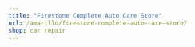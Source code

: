 ```yaml
---
title: "Firestone Complete Auto Care Store"
url: /amarillo/firestone-complete-auto-care-store/
shop: car repair
---
```

